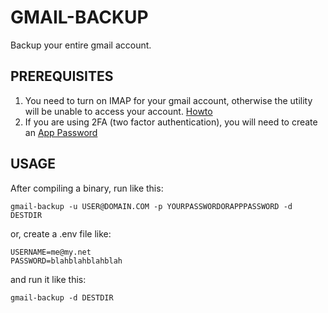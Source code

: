 # GMAIL-BACKUP

Backup your entire gmail account.

## PREREQUISITES

1. You need to turn on IMAP for your gmail account, otherwise the utility will be unable to access your account. [Howto](https://support.google.com/a/answer/105694?hl=en)
2. If you are using 2FA (two factor authentication), you will need to create an [App Password](https://support.google.com/accounts/answer/185833?hl=en)

## USAGE

After compiling a binary, run like this:

```
gmail-backup -u USER@DOMAIN.COM -p YOURPASSWORDORAPPPASSWORD -d DESTDIR
```

or, create a .env file like:

```
USERNAME=me@my.net
PASSWORD=blahblahblahblah
```

and run it like this:

```
gmail-backup -d DESTDIR
```

